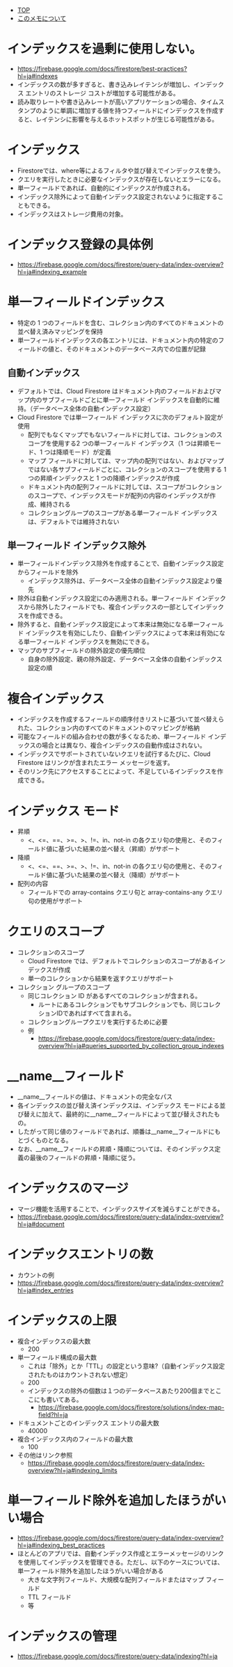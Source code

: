 - [TOP](./firestore_index.md)
- [このメモについて](../README.md)


# インデックスを過剰に使用しない。
* https://firebase.google.com/docs/firestore/best-practices?hl=ja#indexes
* インデックスの数が多すぎると、書き込みレイテンシが増加し、インデックス エントリのストレージ コストが増加する可能性がある。
* 読み取りレートや書き込みレートが高いアプリケーションの場合、タイムスタンプのように単調に増加する値を持つフィールドにインデックスを作成すると、レイテンシに影響を与えるホットスポットが生じる可能性がある。

# インデックス
* Firestoreでは、where等によるフィルタや並び替えでインデックスを使う。
* クエリを実行したときに必要なインデックスが存在しないとエラーになる。
* 単一フィールドであれば、自動的にインデックスが作成される。
* インデックス除外によって自動インデックス設定されないように指定することもできる。
* インデックスはストレージ費用の対象。

# インデックス登録の具体例
* https://firebase.google.com/docs/firestore/query-data/index-overview?hl=ja#indexing_example

# 単一フィールドインデックス
* 特定の 1 つのフィールドを含む、コレクション内のすべてのドキュメントの並べ替え済みマッピングを保持
* 単一フィールドインデックスの各エントリには、ドキュメント内の特定のフィールドの値と、そのドキュメントのデータベース内での位置が記録
## 自動インデックス
* デフォルトでは、Cloud Firestore はドキュメント内のフィールドおよびマップ内のサブフィールドごとに単一フィールド インデックスを自動的に維持。（データベース全体の自動インデックス設定）
* Cloud Firestore では単一フィールド インデックスに次のデフォルト設定が使用
    * 配列でもなくマップでもないフィールドに対しては、コレクションのスコープを使用する2 つの単一フィールド インデックス（1 つは昇順モード、1 つは降順モード）が定義
    * マップ フィールドに対しては、マップ内の配列ではない、およびマップではない各サブフィールドごとに、コレクションのスコープを使用する 1 つの昇順インデックスと 1 つの降順インデックスが作成
    * ドキュメント内の配列フィールドに対しては、スコープがコレクションのスコープで、インデックスモードが配列の内容のインデックスが作成、維持される
    * コレクショングループのスコープがある単一フィールド インデックスは、デフォルトでは維持されない
## 単一フィールド インデックス除外
* 単一フィールドインデックス除外を作成することで、自動インデックス設定からフィールドを除外
    * インデックス除外は、データベース全体の自動インデックス設定より優先
* 除外は自動インデックス設定にのみ適用される。単一フィールド インデックスから除外したフィールドでも、複合インデックスの一部としてインデックスを作成できる。
* 除外すると、自動インデックス設定によって本来は無効になる単一フィールド インデックスを有効にしたり、自動インデックスによって本来は有効になる単一フィールド インデックスを無効にできる。
* マップのサブフィールドの除外設定の優先順位
    * 自身の除外設定、親の除外設定、データベース全体の自動インデックス設定の順

# 複合インデックス
* インデックスを作成するフィールドの順序付きリストに基づいて並べ替えられた、コレクション内のすべてのドキュメントのマッピングが格納
* 可能なフィールドの組み合わせの数が多くなるため、単一フィールド インデックスの場合とは異なり、複合インデックスの自動作成はされない。
* インデックスでサポートされていないクエリを試行するたびに、Cloud Firestore はリンクが含まれたエラー メッセージを返す。
* そのリンク先にアクセスすることによって、不足しているインデックスを作成できる。

# インデックス モード
* 昇順
    * <、<=、==、>=、>、!=、in、not-in の各クエリ句の使用と、そのフィールド値に基づいた結果の並べ替え（昇順）がサポート
* 降順
    * <、<=、==、>=、>、!=、in、not-in の各クエリ句の使用と、そのフィールド値に基づいた結果の並べ替え（降順）がサポート
* 配列の内容
    * フィールドでの array-contains クエリ句と array-contains-any クエリ句の使用がサポート

# クエリのスコープ
* コレクションのスコープ
    * Cloud Firestore では、デフォルトでコレクションのスコープがあるインデックスが作成
    * 単一のコレクションから結果を返すクエリがサポート
* コレクション グループのスコープ
    * 同じコレクション ID があるすべてのコレクションが含まれる。
        * ルートにあるコレクションでもサブコレクションでも、同じコレクションIDであればすべて含まれる。
    * コレクショングループクエリを実行するために必要
    * 例
        * https://firebase.google.com/docs/firestore/query-data/index-overview?hl=ja#queries_supported_by_collection_group_indexes

# __name__フィールド
* __name__フィールドの値は、ドキュメントの完全なパス
* 各インデックスの並び替え済インデックスは、インデックス モードによる並び替えに加えて、最終的に__name__フィールドによって並び替えされたもの。
* したがって同じ値のフィールドであれば、順番は__name__フィールドにもとづくものとなる。
* なお、__name__フィールドの昇順・降順については、そのインデックス定義の最後のフィールドの昇順・降順に従う。

# インデックスのマージ
* マージ機能を活用することで、インデックスサイズを減らすことができる。
* https://firebase.google.com/docs/firestore/query-data/index-overview?hl=ja#document

# インデックスエントリの数
* カウントの例
* https://firebase.google.com/docs/firestore/query-data/index-overview?hl=ja#index_entries

# インデックスの上限
* 複合インデックスの最大数
    * 200
* 単一フィールド構成の最大数 
    * これは「除外」とか「TTL」の設定という意味?（自動インデックス設定されたものはカウントされない想定）
    * 200
    * インデックスの除外の個数は１つのデータベースあたり200個までとここにも書いてある。
        * https://firebase.google.com/docs/firestore/solutions/index-map-field?hl=ja
* ドキュメントごとのインデックス エントリの最大数
    * 40000
* 複合インデックス内のフィールドの最大数
    * 100
* その他はリンク参照
    * https://firebase.google.com/docs/firestore/query-data/index-overview?hl=ja#indexing_limits

# 単一フィールド除外を追加したほうがいい場合
* https://firebase.google.com/docs/firestore/query-data/index-overview?hl=ja#indexing_best_practices
* ほとんどのアプリでは、自動インデックス作成とエラーメッセージのリンクを使用してインデックスを管理できる。ただし、以下のケースについては、単一フィールド除外を追加したほうがいい場合がある
    * 大きな文字列フィールド、大規模な配列フィールドまたはマップ フィールド
    * TTL フィールド
    * 等

# インデックスの管理
* https://firebase.google.com/docs/firestore/query-data/indexing?hl=ja


